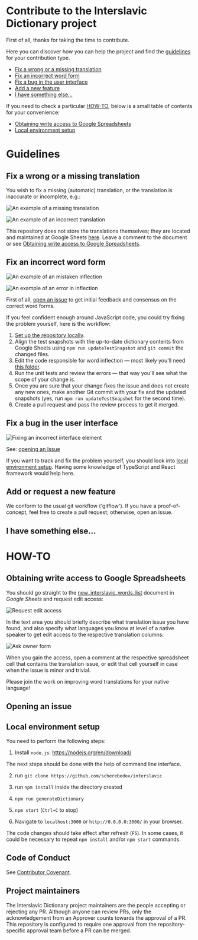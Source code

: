 # Contribute to the Interslavic Dictionary project

First of all, thanks for taking the time to contribute.

Here you can discover how you can help the project and find the [guidelines](#guidelines) for your contribution type.

* [Fix a wrong or a missing translation](#fix-a-translation)
* [Fix an incorrect word form](#fix-word-form)
* [Fix a bug in the user interface](#fix-ui-bug)
* [Add a new feature](#add-a-feature)
* [I have something else...](#something-else)

If you need to check a particular [HOW-TO](#how-to), below is a small table of contents for your convenience:

* [Obtaining write access to Google Spreadsheets](#google-spreadsheets)
* [Local environment setup](#local-environment-setup)

# Guidelines

<a id="fix-a-translation"></a>
## Fix a wrong or a missing translation

You wish to fix a missing (automatic) translation, or the translation is inaccurate or incomplete, e.g.:

![An example of a missing translation](docs/assets/ui-example-translation.png)

![An example of an incorrect translation](docs/assets/ui-example-wrong-dvoje.png)

This repository does not store the translations themselves; they are located and maintained at Google Sheets [here](https://docs.google.com/spreadsheets/d/1N79e_yVHDo-d026HljueuKJlAAdeELAiPzdFzdBuKbY). Leave a comment to the document or see [Obtaining write access to Google Spreadsheets](#google-spreadsheets).

<a id="fix-word-form"></a>
## Fix an incorrect word form

![An example of an mistaken inflection](docs/assets/ui-example-wrong-conj.png)

![An example of an error in inflection](docs/assets/ui-example-wrong-conj-missing.png)

First of all, [open an issue](#opening-an-issue) to get initial feedback and consensus on the correct word forms.

If you feel confident enough around JavaScript code, you could try fixing the problem yourself, here is the workflow:

1. [Set up the repository locally](#local-environment-setup).
1. Align the test snapshots with the up-to-date dictionary contents from Google Sheets using `npm run updateTestSnapshot` and `git commit` the changed files.
1. Edit the code responsible for word inflection — most likely you'll need [this folder](https://github.com/scherebedov/interslavic/tree/master/src/legacy).
1. Run the unit tests and review the errors — that way you'll see what the scope of your change is.
1. Once you are sure that your change fixes the issue and does not create any new ones, make another Git commit with your fix and the updated snapshots (yes, run `npm run updateTestSnapshot` for the second time).
1. Create a pull request and pass the review process to get it merged.

<a id="fix-ui-bug"></a>
## Fix a bug in the user interface
![Fixing an incorrect interface element](docs/assets/ui-example-wrong-plural.png)

See: [opening an Issue](#opening-issue)

If you want to track and fix the problem yourself, you should look into [local environment setup](local-environment-setup). Having some knowledge of TypeScript and React framework would help here.

<a id="add-a-feature"></a>
## Add or request a new feature

We conform to the usual git workflow ('gitflow'). If you have a proof-of-concept, feel free to create a pull request; otherwise, open an issue.

<a id="something-else"></a>
## I have something else...

# HOW-TO

<a id="google-spreadsheets"></a>
## Obtaining write access to Google Spreadsheets

You should go straight to the [new_interslavic_words_list](https://docs.google.com/spreadsheets/d/1N79e_yVHDo-d026HljueuKJlAAdeELAiPzdFzdBuKbY) document in _Google Sheets_ and request edit access:

![Request edit access](docs/assets/gsheets-request-access.png)

In the text area you should briefly describe what translation issue you have found, and also specify what languages you know at level of a native speaker to get edit access to the respective translation columns:

![Ask owner form](docs/assets/gsheets-ask-owner.png)

When you gain the access, open a comment at the respective spreadsheet cell that contains the translation issue, or edit that cell yourself in case when the issue is minor and trivial.

Please join the work on improving word translations for your native language!

<a id="issue"></a>
## Opening an issue

<a id="local-environment-setup"></a>
## Local environment setup

You need to perform the following steps:

1) Install `node.js`: https://nodejs.org/en/download/

The next steps should be done with the help of command line interface.

2) run `git clone https://github.com/scherebedov/interslavic`

3) run `npm install` inside the directory created

4) `npm run generateDictionary`

5) `npm start` (`Ctrl+C` to stop)

6) Navigate to `localhost:3000` or  `http://0.0.0.0:3000/` in your browser.

The code changes should take effect after refresh (`F5`). In some cases, it could be necessary to repeat `npm install` and/or `npm start` commands.

## Code of Conduct

See [Contributor Covenant](https://www.contributor-covenant.org/translations).

## Project maintainers

The Interslavic Dictionary project maintainers are the people accepting or rejecting any PR.
Although anyone can review PRs, only the acknowledgement from an Approver counts towards the approval of a PR.
This repository is configured to require one approval from the repository-specific approval team before a PR can be merged.
